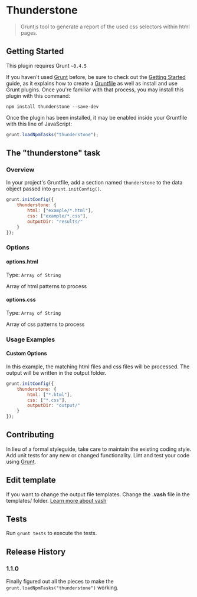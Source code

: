 # Thunderstone

> Gruntjs tool to generate a report of the used css selectors within html pages.

## Getting Started
This plugin requires Grunt `~0.4.5`

If you haven't used [Grunt](http://gruntjs.com/) before, be sure to check out the [Getting Started](http://gruntjs.com/getting-started) guide, as it explains how to create a [Gruntfile](http://gruntjs.com/sample-gruntfile) as well as install and use Grunt plugins. Once you're familiar with that process, you may install this plugin with this command:

```shell
npm install thunderstone --save-dev
```

Once the plugin has been installed, it may be enabled inside your Gruntfile with this line of JavaScript:

```js
grunt.loadNpmTasks("thunderstone");
```

## The "thunderstone" task

### Overview
In your project's Gruntfile, add a section named `thunderstone` to the data object passed into `grunt.initConfig()`.

```js
grunt.initConfig({
	thunderstone: {
	    html: ["example/*.html"],
	    css: ["example/*.css"],
	    outputDir: "results/"
	}
});
```

### Options

#### options.html
Type: `Array of String`

Array of html patterns to process

#### options.css
Type: `Array of String`

Array of css patterns to process

### Usage Examples

#### Custom Options
In this example, the matching html files and css files will be processed. 
The output will be written in the output folder.

```js
grunt.initConfig({
	thunderstone: {
	    html: ["*.html"],
	    css: ["*.css"],
	    outputDir: "output/"
	}
});
```

## Contributing
In lieu of a formal styleguide, take care to maintain the existing coding style. Add unit tests for any new or changed functionality. Lint and test your code using [Grunt](http://gruntjs.com/).

## Edit template
If you want to change the output file templates. Change the **.vash** file in the templates/ folder.
[Learn more about vash](https://github.com/kirbysayshi/vash)

## Tests

Run ```grunt tests``` to execute the tests.

## Release History

### 1.1.0

Finally figured out all the pieces to make the ```grunt.loadNpmTasks("thunderstone")``` working.